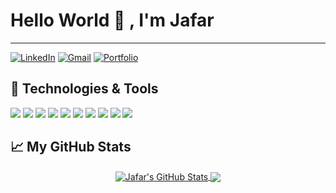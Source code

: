 # Hello World 👋 , I'm Jafar
---
<!--## Find me here 👇-->
[![LinkedIn](https://img.shields.io/badge/LinkedIn-jafar--idris-yellowgreen?style=flat-square&logo=linkedin&logoColor=white)](https://www.linkedin.com/in/jafaru-idris-54a773231/)
[![Gmail](https://img.shields.io/badge/Gmail-Jafar-blue?&style=flat-square&logo=gmail&logoColor=red)](mailto:jafaridris82@gmail.com)
[![Portfolio](https://img.shields.io/badge/Porfolio-Jafar-blue?&style=flat-square)](https://jafarjtown.github.io)

  
<!--<img align="right" alt="GIF" src="https://raw.githubusercontent.com/the-brainiac/the-brainiac/main/code.gif?raw=true" width="500" height="320" /> -->


## 🔧 Technologies & Tools
![](https://img.shields.io/badge/python%20-%2314354C.svg?&style=for-the-badge&logo=python&logoColor=white)
![](https://img.shields.io/badge/django%20-%23092E20.svg?&style=for-the-badge&logo=django&logoColor=white)
![](https://img.shields.io/badge/sqlite-%2307405e.svg?&style=for-the-badge&logo=sqlite&logoColor=white)
![](https://img.shields.io/badge/html5%20-%23E34F26.svg?&style=for-the-badge&logo=html5&logoColor=white)
![](https://img.shields.io/badge/css3%20-%231572B6.svg?&style=for-the-badge&logo=css3&logoColor=white)
![](https://img.shields.io/badge/javascript%20-%23323330.svg?&style=for-the-badge&logo=javascript&logoColor=%23F7DF1E)
![](https://img.shields.io/badge/nodejs%20-%23092E20.svg?&style=for-the-badge&logo=node.js&logoColor=#053307)
![](https://img.shields.io/badge/expressjs%2307405e.svg?&style=for-the-badge&logo=express&logoColor=#0774f0)
![](https://img.shields.io/badge/reactjs%20-%23323330.svg?&style=for-the-badge&logo=react&logoColor=#096cde)
![](https://img.shields.io/badge/windows%20-%2300599C.svg?&style=for-the-badge&logo=windows&logoColor=white)


## 📈 My GitHub Stats
<p align="center"> 
	<a href="https://github.com/the-brainiac/">
	  <img align="center" src="https://github-readme-stats.vercel.app/api?username=jafarjtown&show_icons=true&line_height=27&count_private=true&custom_title=Jafar's%20GitHub%20Stats" alt="Jafar's GitHub Stats" />
	</a>
	<a href="https://github.com/the-brainiac">
	  <img align="center" src="https://github-readme-stats.vercel.app/api/top-langs/?username=jafarjtown&custom_title=Most%20Used%20Languages%20and%20Tools&card_width=350" />
	</a>
</p>
